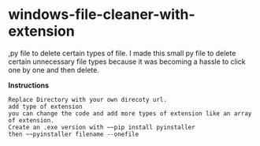 # windows-file-cleaner-with-extension
,py file to delete certain types of file. I made this small py file to delete certain unnecessary file types because it was becoming a hassle to click one by one and then delete. 

**Instructions**

```
Replace Directory with your own direcoty url.
add type of extension
you can change the code and add more types of extension like an array of extension.
Create an .exe version with ~~pip install pyinstaller
then ~~pyinstaller filename --onefile

```
